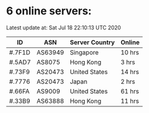 # 6 online servers:

Latest update at: Sat Jul 18 22:10:13 UTC 2020

| ID | ASN | Server Country | Online |
| -- | --- | -------------- | ------ |
| #.7F1D | AS63949 | Singapore | 10 hrs |
| #.5AD7 | AS8075 | Hong Kong | 3 hrs |
| #.73F9 | AS20473 | United States | 14 hrs |
| #.7776 | AS20473 | Japan | 2 hrs |
| #.66FA | AS9009 | United States | 61 hrs |
| #.33B9 | AS63888 | Hong Kong | 11 hrs |

